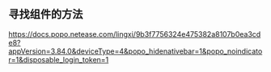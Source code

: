## 寻找组件的方法
https://docs.popo.netease.com/lingxi/9b3f7756324e475382a8107b0ea3cde8?appVersion=3.84.0&deviceType=4&popo_hidenativebar=1&popo_noindicator=1&disposable_login_token=1